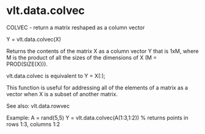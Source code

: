 # vlt.data.colvec

  COLVEC - return a matrix reshaped as a column vector
 
   Y = vlt.data.colvec(X)
 
   Returns the contents of the matrix X as a column vector Y that is 1xM,
   where M is the product of all the sizes of the dimensions of X
   (M = PROD(SIZE(X))).
  
   vlt.data.colvec is equivalent to Y = X(:);
 
   This function is useful for addressing all of the elements of a matrix
   as a vector when X is a subset of another matrix.
 
   See also: vlt.data.rowvec
 
   Example: 
     A = rand(5,5)
     Y = vlt.data.colvec(A(1:3,1:2)) % returns points in rows 1:3, columns 1:2
